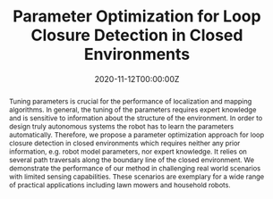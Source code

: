---
title: "Parameter Optimization for Loop Closure Detection in Closed Environments"
authors:
- Nils Rottmann
- Ralf Bruder
- admin
- Achim Schweikard
- Elmar Rueckert
- Ngoc Thinh Nguyen
date: "2020-11-12T00:00:00Z"
doi: ""

# Schedule page publish date (NOT publication's date).
publishDate: "2020-11-12T00:00:00Z"

# Publication type.
# Legend: 0 = Uncategorized; 1 = Conference paper; 2 = Journal article;
# 3 = Preprint / Working Paper; 4 = Report; 5 = Book; 6 = Book section;
# 7 = Thesis; 8 = Patent
publication_types: ["3"]

# Publication name and optional abbreviated publication name.
publication: "*12th International Conference on Intelligent Robots and Systems (IROS) Workshop on Planning, Perception, Navigation for Intelligent Vehicle*, Workshop paper "
publication_short: "IROS 2020, Workshop"

abstract: Tuning parameters is crucial for the performance of localization and mapping algorithms. In general, the tuning of the parameters requires expert knowledge and is sensitive to information about the structure of the environment. In order to design truly autonomous systems the robot has to learn the parameters automatically. Therefore, we propose a parameter optimization approach for loop closure detection in closed environments which requires neither any prior information, e.g. robot model parameters, nor expert knowledge. It relies on several path traversals along the boundary line of the closed environment. We demonstrate the performance of our method in challenging real world scenarios with limited sensing capabilities. These scenarios are exemplary for a wide range of practical applications including lawn mowers and household robots.
# Summary. An optional shortened abstract.
summary: Tuning parameters is crucial for the performance of localization and mapping algorithms. In general, the tuning of the parameters requires expert knowledge and is sensitive to information about the structure of the environment ...

tags: []

featured: true

# links:
# - name: ""
#   url: ""
url_pdf: https://arxiv.org/pdf/2011.06286.pdf
#url_code: 'https://github.com/ai-lab-science/Deep-Reinforcement-Learning-for-mapless-navigation-in-intralogistics'
#url_dataset: ''
#url_poster: ''
#url_project: ''
#url_slides: ''
#url_source: ''
#url_video: 'https://www.youtube.com/watch?v=HxvhiLem2XU'

# Featured image
# To use, add an image named `featured.jpg/png` to your page's folder. 
image:
  caption: 'Image credit: [**Unsplash**](https://unsplash.com/photos/s9CC2SKySJM)'
  focal_point: ""
  preview_only: false

# Associated Projects (optional).
#   Associate this publication with one or more of your projects.
#   Simply enter your project's folder or file name without extension.
#   E.g. `internal-project` references `content/project/internal-project/index.md`.
#   Otherwise, set `projects: []`.
#projects:
#- internal-project

# Slides (optional).
#   Associate this publication with Markdown slides.
#   Simply enter your slide deck's filename without extension.
#   E.g. `slides: "example"` references `content/slides/example/index.md`.
#   Otherwise, set `slides: ""`.
#slides: example


#{{% callout note %}}
#Create your slides in Markdown - click the *Slides* button to check out the example.
#{{% /callout %}}
#
#Supplementary notes can be added here, including [code, math, and images](https://wowchemy.com/docs/writing-markdown-latex/).
---